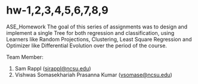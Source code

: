 # hw-1,2,3,4,5,6,7,8,9
ASE_Homework 
The goal of this series of assignments was to design and implement a single Tree for both regression and classification, using Learners like Random Projections, Clustering, Least Square Regression and Optimizer like Differential Evolution over the period of the course.

Team Member:
1. Sam Rappl (sjrappl@ncsu.edu)
2. Vishwas Somasekhariah Prasanna Kumar (vsomase@ncsu.edu)
